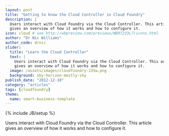 ```yaml
---
layout: post
title: "Getting to know the Cloud Controller in Cloud Foundry"
description: |
  Users interact with Cloud Foundry via the Cloud Controller. This article
  gives an overview of how it works and how to configure it.
icon: cloud # see http://wbpreview.com/previews/WB07233L7/icons.html
author: "Dr Nic Williams"
author_code: drnic
slider:
  title: "Learn the Cloud Controller"
  text: |
    Users interact with Cloud Foundry via the Cloud Controller. This article
    gives an overview of how it works and how to configure it.
  image: /assets/images/cloudfoundry-235w.png
  background: sky-horizon-mostly-sky
publish_date: "2012-12-10"
category: "articles"
tags: [cloudfoundry]
theme:
  name: smart-business-template
---
```

{% include JB/setup %}

Users interact with Cloud Foundry via the Cloud Controller. This article
gives an overview of how it works and how to configure it.

